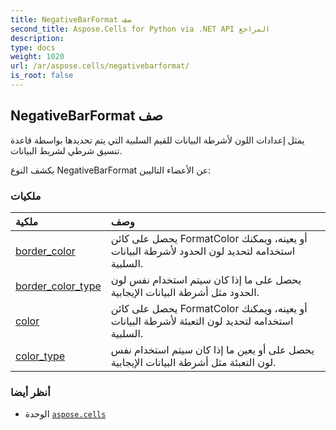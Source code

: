 ```yaml
---
title: NegativeBarFormat صف
second_title: Aspose.Cells for Python via .NET API المراجع
description:
type: docs
weight: 1020
url: /ar/aspose.cells/negativebarformat/
is_root: false
---
```

##  NegativeBarFormat صف
يمثل إعدادات اللون لأشرطة البيانات للقيم السلبية التي يتم تحديدها بواسطة قاعدة تنسيق شرطي لشريط البيانات.



يكشف النوع NegativeBarFormat عن الأعضاء التاليين:

###  ملكيات
| ملكية| وصف|
| :- | :- |
| [border_color](/cells/python-net/ar/aspose.cells/negativebarformat/border_color) | يحصل على كائن FormatColor أو يعينه، ويمكنك استخدامه لتحديد لون الحدود لأشرطة البيانات السلبية.|
| [border_color_type](/cells/python-net/ar/aspose.cells/negativebarformat/border_color_type) | يحصل على ما إذا كان سيتم استخدام نفس لون الحدود مثل أشرطة البيانات الإيجابية.|
| [color](/cells/python-net/ar/aspose.cells/negativebarformat/color) | يحصل على كائن FormatColor أو يعينه، ويمكنك استخدامه لتحديد لون التعبئة لأشرطة البيانات السلبية.|
| [color_type](/cells/python-net/ar/aspose.cells/negativebarformat/color_type) | يحصل على أو يعين ما إذا كان سيتم استخدام نفس لون التعبئة مثل أشرطة البيانات الإيجابية.|



###  أنظر أيضا
* الوحدة [`aspose.cells`](..)
